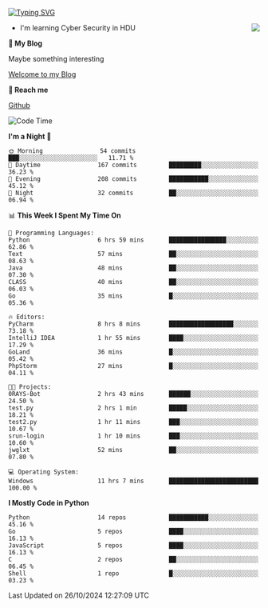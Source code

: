[![Typing SVG](https://readme-typing-svg.herokuapp.com?font=Fira+Code&pause=1000&random=false&width=450&height=60&lines=Hello+%F0%9F%91%8B%F0%9F%8F%BB;I'm+JBNRZ)](https://git.io/typing-svg)

<a href="#">
  <img align="right" src="https://github-readme-stats.vercel.app/api?username=JBNRZ&show_icons=true&bg_color=15,f2f7fd,E0EAFC" />
</a>

- I'm learning Cyber Security in HDU

 **🌱 My Blog**

Maybe something interesting

[Welcome to my Blog](https://jbnrz.com.cn/)

 **💬 Reach me** 

[Github](https://github.com/JBNRZ)


<!--START_SECTION:waka-->
![Code Time](http://img.shields.io/badge/Code%20Time-717%20hrs%2057%20mins-blue)

**I'm a Night 🦉** 

```text
🌞 Morning                54 commits          ███░░░░░░░░░░░░░░░░░░░░░░   11.71 % 
🌆 Daytime                167 commits         █████████░░░░░░░░░░░░░░░░   36.23 % 
🌃 Evening                208 commits         ███████████░░░░░░░░░░░░░░   45.12 % 
🌙 Night                  32 commits          ██░░░░░░░░░░░░░░░░░░░░░░░   06.94 % 
```


📊 **This Week I Spent My Time On** 

```text
💬 Programming Languages: 
Python                   6 hrs 59 mins       ████████████████░░░░░░░░░   62.86 % 
Text                     57 mins             ██░░░░░░░░░░░░░░░░░░░░░░░   08.63 % 
Java                     48 mins             ██░░░░░░░░░░░░░░░░░░░░░░░   07.30 % 
CLASS                    40 mins             ██░░░░░░░░░░░░░░░░░░░░░░░   06.03 % 
Go                       35 mins             █░░░░░░░░░░░░░░░░░░░░░░░░   05.36 % 

🔥 Editors: 
PyCharm                  8 hrs 8 mins        ██████████████████░░░░░░░   73.18 % 
IntelliJ IDEA            1 hr 55 mins        ████░░░░░░░░░░░░░░░░░░░░░   17.29 % 
GoLand                   36 mins             █░░░░░░░░░░░░░░░░░░░░░░░░   05.42 % 
PhpStorm                 27 mins             █░░░░░░░░░░░░░░░░░░░░░░░░   04.11 % 

🐱‍💻 Projects: 
0RAYS-Bot                2 hrs 43 mins       ██████░░░░░░░░░░░░░░░░░░░   24.50 % 
test.py                  2 hrs 1 min         █████░░░░░░░░░░░░░░░░░░░░   18.21 % 
test2.py                 1 hr 11 mins        ███░░░░░░░░░░░░░░░░░░░░░░   10.67 % 
srun-login               1 hr 10 mins        ███░░░░░░░░░░░░░░░░░░░░░░   10.60 % 
jwglxt                   52 mins             ██░░░░░░░░░░░░░░░░░░░░░░░   07.80 % 

💻 Operating System: 
Windows                  11 hrs 7 mins       █████████████████████████   100.00 % 
```

**I Mostly Code in Python** 

```text
Python                   14 repos            ███████████░░░░░░░░░░░░░░   45.16 % 
Go                       5 repos             ████░░░░░░░░░░░░░░░░░░░░░   16.13 % 
JavaScript               5 repos             ████░░░░░░░░░░░░░░░░░░░░░   16.13 % 
C                        2 repos             ██░░░░░░░░░░░░░░░░░░░░░░░   06.45 % 
Shell                    1 repo              █░░░░░░░░░░░░░░░░░░░░░░░░   03.23 % 
```




 Last Updated on 26/10/2024 12:27:09 UTC
<!--END_SECTION:waka-->
